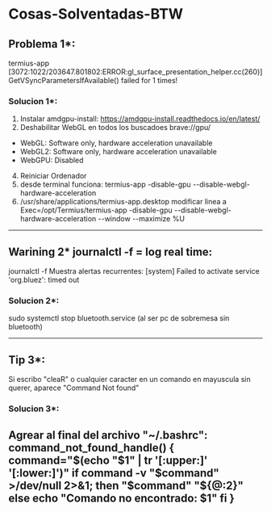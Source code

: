 # Cosas-Solventadas-BTW


## Problema 1*: 
termius-app 
[3072:1022/203647.801802:ERROR:gl_surface_presentation_helper.cc(260)] GetVSyncParametersIfAvailable() failed for 1 times!

### Solucion 1*:
1. Instalar amdgpu-install: https://amdgpu-install.readthedocs.io/en/latest/
3. Deshabilitar WebGL en todos los buscadoes brave://gpu/
*   WebGL: Software only, hardware acceleration unavailable
*   WebGL2: Software only, hardware acceleration unavailable
*   WebGPU: Disabled
4. Reiniciar Ordenador
5. desde terminal funciona: termius-app -disable-gpu --disable-webgl-hardware-acceleration
6. /usr/share/applications/termius-app.desktop modificar linea a Exec=/opt/Termius/termius-app -disable-gpu --disable-webgl-hardware-acceleration --window --maximize %U

---------------------------
## Warining 2* journalctl -f  = log real time:
journalctl -f  Muestra alertas recurrentes: [system] Failed to activate service 'org.bluez': timed out 
### Solucion 2*:
sudo systemctl stop bluetooth.service (al ser pc de sobremesa sin bluetooth)

---------------------------
## Tip 3*: 
Si escribo "cleaR" o cualquier caracter en un comando en mayuscula sin querer, aparece "Command Not found"
### Solucion 3*:
Agrear al final del archivo "~/.bashrc": 
command_not_found_handle() {
    command="$(echo "$1" | tr '[:upper:]' '[:lower:]')"
    if command -v "$command" >/dev/null 2>&1; then
        "$command" "${@:2}"
    else
        echo "Comando no encontrado: $1"
    fi
}
---------------------------

